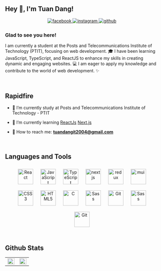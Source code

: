 ## Hey 👋, I'm Tuan Dang!

<div align="center">
<a href="https://www.facebook.com/tuan204.dev" target="_blank">
<img src=https://img.shields.io/badge/facebook-%232E87FB.svg?&style=for-the-badge&logo=facebook&logoColor=white alt=facebook style="margin-bottom: 5px;" />
</a>
<a href="https://instagram.com/tuan204.dev" target="_blank">
<img src=https://img.shields.io/badge/instagram-%23000000.svg?&style=for-the-badge&logo=instagram&logoColor=white alt=instagram style="margin-bottom: 5px;" />
</a>
<a href="https://github.com/tuan204-dev" target="_blank">
<img src=https://img.shields.io/badge/github-%2324292e.svg?&style=for-the-badge&logo=github&logoColor=white alt=github style="margin-bottom: 5px;" />
</a>  
</div>

### Glad to see you here!

I am currently a student at the Posts and Telecommunications Institute of Technology (PTIT), focusing on web development. 🎓 I have been learning JavaScript, TypeScript, and ReactJS to enhance my skills in creating dynamic and engaging websites. 💻 I am eager to apply my knowledge and contribute to the world of web development. ✨

<br/>

## Rapidfire

<div><tr><td valign="top">

- 🌱 I’m currently study at Posts and Telecommunications Institute of Technology - PTIT

- 🌱 I’m currently learning [ReactJs](https://react.dev/) [Next.js](https://nextjs.org/)

- 🌱 How to reach me: **tuandangit2004@gmail.com**

</td></tr></div>

<br/>

## Languages and Tools

<div align="center">  
<a href="https://reactjs.org/" target="_blank"><img style="margin: 10px" src="https://profilinator.rishav.dev/skills-assets/react-original-wordmark.svg" alt="React" height="50" /></a>  
<a href="https://www.javascript.com/" target="_blank"><img style="margin: 10px" src="https://profilinator.rishav.dev/skills-assets/javascript-original.svg" alt="JavaScript" height="50" /></a>  
<a href="https://www.typescriptlang.org/" target="_blank"><img style="margin: 10px" src="https://profilinator.rishav.dev/skills-assets/typescript-original.svg" alt="TypeScript" height="50" /></a>  
<a href="https://nextjs.org/" target="_blank"><img style="margin: 10px" src="https://mikevpeeren.nl/_next/static/media/next_logo.79d7b4bd.png" alt="nextjs" height="50" /></a>
<a href="https://redux.js.org/" target="_blank"><img style="margin: 10px" src="https://d33wubrfki0l68.cloudfront.net/0834d0215db51e91525a25acf97433051f280f2f/c30f5/img/redux.svg" alt="redux" height="50" /></a>  
<a href="https://mui.com/" target="_blank"><img style="margin: 10px" src="https://mui.com/static/logo.png" alt="mui" height="50" /></a> 
<a href="https://www.w3schools.com/css/" target="_blank"><img style="margin: 10px" src="https://profilinator.rishav.dev/skills-assets/css3-original-wordmark.svg" alt="CSS3" height="50" /></a>  
<a href="https://en.wikipedia.org/wiki/HTML5" target="_blank"><img style="margin: 10px" src="https://profilinator.rishav.dev/skills-assets/html5-original-wordmark.svg" alt="HTML5" height="50" /></a>  
<a href="https://www.cprogramming.com/" target="_blank"><img style="margin: 10px" src="https://profilinator.rishav.dev/skills-assets/c-original.svg" alt="C" height="50" /></a>  
<a href="https://sass-lang.com/" target="_blank"><img style="margin: 10px" src="https://profilinator.rishav.dev/skills-assets/sass-original.svg" alt="Sass" height="50" /></a>  
<a href="https://github.com/" target="_blank"><img style="margin: 10px" src="https://profilinator.rishav.dev/skills-assets/git-scm-icon.svg" alt="Git" height="50" /></a>
<a href="https://firebase.google.com/" target="_blank"><img style="margin: 10px" src="https://www.vectorlogo.zone/logos/firebase/firebase-icon.svg" alt="Sass" height="50" /></a>  
<a href="https://tailwindcss.com/" target="_blank"><img style="margin: 10px" src="https://www.vectorlogo.zone/logos/tailwindcss/tailwindcss-icon.svg" alt="Git" height="50" /></a>

</div>

<br/>

## Github Stats

<table><tr><td valign="top" width="50%">

<img src="https://github-readme-stats.vercel.app/api?username=tuan204-dev&show_icons=true&count_private=true&hide_border=true" align="left" style="width: 100%" />

</td><td valign="top" width="50%">

<img src="https://github-readme-stats.vercel.app/api/top-langs/?username=tuan204-dev&hide_border=true&layout=compact" align="left" style="width: 100%" />

</td></tr></table>

<br/>

<br/>

<br/>

<br />
